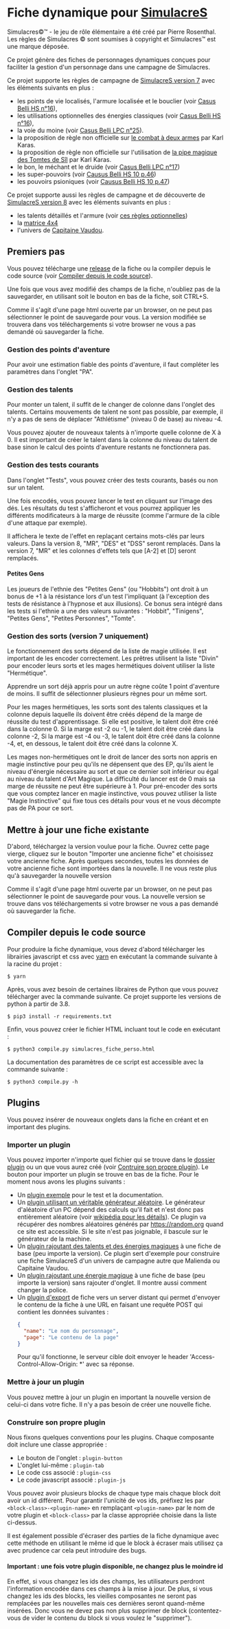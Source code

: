 # Fiche dynamique pour [SimulacreS](https://www.facebook.com/groups/1501312836787784/)

Simulacres©™ - le jeu de rôle élémentaire a été créé par Pierre Rosenthal.
Les règles de Simulacres © sont soumises à copyright et Simulacres™ est une marque déposée.

Ce projet génère des fiches de personnages dynamiques conçues pour faciliter la gestion d'un personnage
dans une campagne de Simulacres.

Ce projet supporte les règles de campagne de
[SimulacreS version 7](https://www.facebook.com/groups/Simulacres/permalink/1512926132293121/)
avec les éléments suivants en plus :
- les points de vie localisés, l'armure localisée et le bouclier
  (voir [Casus Belli HS n°16](http://confrerie-acier.chez-alice.fr/localisation%20armures%20et%20autres.htm)),
- les utilisations optionnelles des énergies classiques
  (voir [Casus Belli HS n°16](http://confrerie-acier.chez-alice.fr/localisation%20armures%20et%20autres.htm)),
- la voie du moine (voir [Casus Belli LPC n°25](http://joueursdurepaire.free.fr/casus_belli/cb_LPC25.html)).
- la proposition de règle non officielle sur
  [le combat à deux armes](https://www.facebook.com/groups/Simulacres/permalink/2507313226187735/) par Karl Karas.
- la proposition de règle non officielle sur l'utilisation de
  [la pipe magique des Tomtes de Sîl](https://www.facebook.com/groups/Simulacres/permalink/2406479912937734/)
  par Karl Karas.
- le bon, le méchant et le druide
  (voir [Casus Belli LPC n°17](http://joueursdurepaire.free.fr/casus_belli/cb_LPC17.html))
- les super-pouvoirs
  (voir [Causus Belli HS 10 p.46](https://www.facebook.com/groups/Simulacres/permalink/2510465732539151/))
- les pouvoirs psioniques
  (voir [Causus Belli HS 10 p.47](https://www.facebook.com/groups/Simulacres/permalink/2510465732539151/))

Ce projet supporte aussi les règles de campagne et de découverte de
[SimulacreS version 8](https://www.facebook.com/groups/Simulacres/permalink/2324033054515754/)
avec les éléments suivants en plus :
- les talents détaillés et l'armure
  (voir [ces règles optionnelles](https://www.facebook.com/groups/Simulacres/permalink/2186771051575289/))
- la [matrice 4x4](https://www.facebook.com/groups/Simulacres/permalink/2532857676966623/)
- l'univers de [Capitaine Vaudou](https://www.black-book-editions.fr/catalogue.php?id=704).

## Premiers pas

Vous pouvez télécharge une [release](../../releases) de la fiche
ou la compiler depuis le code source
(voir [Compiler depuis le code source](#compiler-depuis-le-code-source)).

Une fois que vous avez modifié des champs de la fiche, n'oubliez pas de la sauvegarder,
en utilisant soit le bouton en bas de la fiche, soit CTRL+S.

Comme il s'agit d'une page html ouverte par un browser, on ne peut pas sélectionner
le point de sauvegarde pour vous.
La version modifiée se trouvera dans vos téléchargements si votre browser ne vous a
pas demandé où sauvegarder la fiche.

### Gestion des points d'aventure

Pour avoir une estimation fiable des points d'aventure,
il faut compléter les paramètres dans l'onglet "PA".

### Gestion des talents

Pour monter un talent, il suffit de le changer de colonne dans l'onglet des talents.
Certains mouvements de talent ne sont pas possible, par exemple, il n'y a pas de
sens de déplacer "Athlétisme" (niveau 0 de base) au niveau -4.

Vous pouvez ajouter de nouveaux talents à n'importe quelle colonne de X à 0.
Il est important de créer le talent dans la colonne du niveau du talent de base
sinon le calcul des points d'aventure restants ne fonctionnera pas.

### Gestion des tests courants

Dans l'onglet "Tests", vous pouvez créer des tests courants, basés ou non sur un talent.

Une fois encodés, vous pouvez lancer le test en cliquant sur l'image des dés.
Les résultats du test s'afficheront et vous pourrez appliquer
les différents modificateurs à la marge de réussite
(comme l'armure de la cible d'une attaque par exemple).

Il affichera le texte de l'effet en replaçant certains mots-clés par leurs valeurs.
Dans la version 8, "MR", "DES" et "DSS" seront remplacés.
Dans la version 7, "MR" et les colonnes d'effets tels que [A-2] et [D] seront remplacés.

#### Petites Gens

Les joueurs de l'ethnie des "Petites Gens" (ou "Hobbits") ont droit à un bonus de +1 à la résistance
lors d'un test l'impliquant (à l'exception des tests de résistance à l'hypnose et aux illusions).
Ce bonus sera intégré dans les tests si l'ethnie a une des valeurs suivantes :
"Hobbit", "Tinigens", "Petites Gens", "Petites Personnes", "Tomte".

### Gestion des sorts (version 7 uniquement)

Le fonctionnement des sorts dépend de la liste de magie utilisée.
Il est important de les encoder correctement.
Les prêtres utilisent la liste "Divin" pour encoder leurs sorts et les mages hermétiques
doivent utiliser la liste "Hermétique".

Apprendre un sort déjà appris pour un autre règne coûte 1 point d'aventure de moins.
Il suffit de sélectionner plusieurs règnes pour un même sort.

Pour les mages hermétiques, les sorts sont des talents classiques
et la colonne depuis laquelle ils doivent être créés dépend de la marge de réussite
du test d'apprentissage. Si elle est positive,
le talent doit être créé dans la colonne 0.
Si la marge est -2 ou -1, le talent doit être créé dans la colonne -2,
Si la marge est -4 ou -3, le talent doit être créé dans la colonne -4,
et, en dessous, le talent doit être créé dans la colonne X.

Les mages non-hermétiques ont le droit de lancer des sorts non appris
en magie instinctive pour peu qu'ils ne dépensent que des EP, qu'ils aient le niveau
d'énergie nécessaire au sort et que ce dernier soit inférieur ou égal au niveau du
talent d'Art Magique. La difficulté du lancer est de 0 mais sa marge de
réussite ne peut être supérieure à 1. Pour pré-encoder des sorts que vous comptez
lancer en magie instinctive, vous pouvez utiliser la liste "Magie Instinctive"
qui fixe tous ces détails pour vous et ne vous décompte pas de PA pour ce sort.

## Mettre à jour une fiche existante

D'abord, téléchargez la version voulue pour la fiche.
Ouvrez cette page vierge, cliquez sur le bouton "Importer une ancienne fiche"
et choisissez votre ancienne fiche.
Après quelques secondes, toutes les données de votre ancienne fiche sont importées
dans la nouvelle.
Il ne vous reste plus qu'à sauvegarder la nouvelle version

Comme il s'agit d'une page html ouverte par un browser, on ne peut pas sélectionner
le point de sauvegarde pour vous.
La nouvelle version se trouve dans vos téléchargements si votre browser ne vous a
pas demandé où sauvegarder la fiche.

## Compiler depuis le code source

Pour produire la fiche dynamique, vous devez d'abord télécharger les librairies
javascript et css avec [yarn](https://classic.yarnpkg.com/en/docs/install/)
en exécutant la commande suivante à la racine du projet :

```console
$ yarn
```

Après, vous avez besoin de certaines libraires de Python que vous pouvez
télécharger avec la commande suivante.
Ce projet supporte les versions de python à partir de 3.8.

```console
$ pip3 install -r requirements.txt
```

Enfin, vous pouvez créer le fichier HTML incluant tout le code en exécutant :

```console
$ python3 compile.py simulacres_fiche_perso.html
```

La documentation des paramètres de ce script est accessible avec la commande suivante :
```console
$ python3 compile.py -h
```

## Plugins

Vous pouvez insérer de nouveaux onglets dans la fiche en créant et en important des plugins.

### Importer un plugin

Vous pouvez importer n'importe quel fichier qui se trouve
dans le [dossier plugin](plugins) ou un que vous aurez créé
(voir [Contruire son propre plugin](#construire-son-propre-plugin)).
Le bouton pour importer un plugin se trouve en bas de la fiche.
Pour le moment nous avons les plugins suivants :

- Un [plugin exemple](plugins/plugin_example.html) pour le test et la documentation.
- Un [plugin utilisant un véritable générateur aléatoire](plugins/plugin_true_random.html).
  Le générateur d'aléatoire d'un PC dépend des calculs qu'il fait et n'est donc pas entièrement
  aléatoire (voir
  [wikipédia pour les détails](https://fr.wikipedia.org/wiki/G%C3%A9n%C3%A9rateur_de_nombres_pseudo-al%C3%A9atoires)).
  Ce plugin va récupérer des nombres aléatoires générés par https://random.org quand ce site est accessible.
  Si le site n'est pas joignable, il bascule sur le générateur de la machine.
- Un [plugin rajoutant des talents et des énergies magiques](plugins/plugin_other_world.html)
  à une fiche de base (peu importe la version). Ce plugin sert d'exemple
  pour construire une fiche SimulacreS d'un univers de campagne
  autre que Malienda ou Capitaine Vaudou.
- Un [plugin rajoutant une énergie magique](plugins/plugin_generic_world.html)
  à une fiche de base (peu importe la version) sans rajouter d'onglet.
  Il montre aussi comment changer la police.
- Un [plugin d'export](plugins/plugin_export_to_server.html) de fiche vers un server distant
  qui permet d'envoyer le contenu de la fiche à une URL
  en faisant une requête POST qui contient les données suivantes :
  ```json
  {
    "name": "Le nom du personnage",
    "page": "Le contenu de la page"
  }
  ```
  Pour qu'il fonctionne, le serveur cible doit envoyer le header
  'Access-Control-Allow-Origin: *' avec sa réponse.

### Mettre à jour un plugin

Vous pouvez mettre à jour un plugin en important la nouvelle version de celui-ci
dans votre fiche. Il n'y a pas besoin de créer une nouvelle fiche.

### Construire son propre plugin

Nous fixons quelques conventions pour les plugins.
Chaque composante doit inclure une classe appropriée :

- Le bouton de l'onglet : ``plugin-button``
- L'onglet lui-même : ``plugin-tab``
- Le code css associé : ``plugin-css``
- Le code javascript associé : ``plugin-js``

Vous pouvez avoir plusieurs blocks de chaque type
mais chaque block doit avoir un id différent.
Pour garantir l'unicité de vos ids, préfixez les par
``<block-class>-<plugin-name>`` en remplaçant ``<plugin-name>``
par le nom de votre plugin
et ``<block-class>`` par la classe appropriée choisie dans la liste ci-dessus.

Il est également possible d'écraser des parties de la fiche dynamique avec cette
méthode en utilisant le même id que le block à écraser
mais utilisez ça avec prudence car cela peut introduire des bugs.

#### Important : une fois votre plugin disponible, ne changez plus le moindre id

En effet, si vous changez les ids des champs, les utilisateurs perdront l'information
encodée dans ces champs à la mise à jour.
De plus, si vous changez les ids des blocks, les vieilles composantes ne seront
pas remplacées par les nouvelles mais ces dernières seront quand-même insérées.
Donc vous ne devez pas non plus supprimer de block (contentez-vous de vider
le contenu du block si vous voulez le "supprimer").
